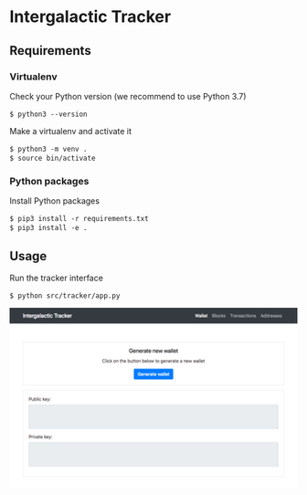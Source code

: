 # Intergalactic Tracker

## Requirements

### Virtualenv

Check your Python version (we recommend to use Python 3.7)

```
$ python3 --version
```

Make a virtualenv and activate it

```
$ python3 -m venv .
$ source bin/activate
```

### Python packages

Install Python packages

```
$ pip3 install -r requirements.txt
$ pip3 install -e .
```

## Usage

Run the tracker interface

```
$ python src/tracker/app.py
```

![Wallet](./docs/wallet.jpg)

